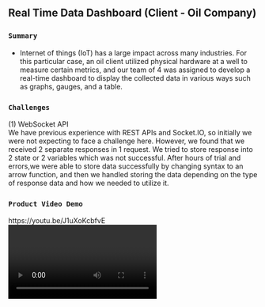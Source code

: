 ## Real Time Data Dashboard (Client - Oil Company)

### `Summary`
- Internet of things (IoT) has a large impact across many industries. For this particular case, an oil client utilized physical hardware at a well to measure certain metrics, and our team of 4 was assigned to develop a real-time dashboard to display the collected data in various ways such as graphs, gauges, and a table.

### `Challenges`

(1) WebSocket API<br/>
We have previous experience with REST APIs and Socket.IO, so initially we were not expecting to face a challenge here. However, we found that we received 2 separate responses in 1 request.
We tried to store response into 2 state or 2 variables which was not successful. After hours of trial and errors,we were able to store data successfully by changing syntax to an arrow function, and then we handled storing the data depending on the type of response data and how we needed to utilize it.

### `Product Video Demo`


<div>https://youtu.be/J1uXoKcbfvE</div>

<video>

### `Screens`
Main Dashboard
<img src="screenshots/main.png">
<br/>
Table Data
<img src="screenshots/table.png">
Initial Planning
<img src="screenshots/initial.jpg">

### `Built with`

- Websocket API
- React
- Plotly
- CSS
- Material-UI
- Run "npm install" to install all required dependencies

### `Library`

- Material-UI
- react-liquid-gauge
- react-csv
- moment.js

### `Authors`

<ul>
<li><a href="https://github.com/gysobu">Sobha Boddapati</a>: Data table and Websocket API call
</li>
<li><a href="https://github.com/jeanjosephgeorge">Jean George </a>: Grid system and overall design of MainGraph, Plot, LiquidGauge
</li>
<li><a href="https://github.com/acecoder93">Anuj Saheba</a>: MainGraph, Adjusters, Websocket API call
</li>
<li><a href="https://github.com/hirosoft40">Hiroko Ross</a>: LiquidGauge, Websocket API call, Export data table to CSV
</li>
</ul>
